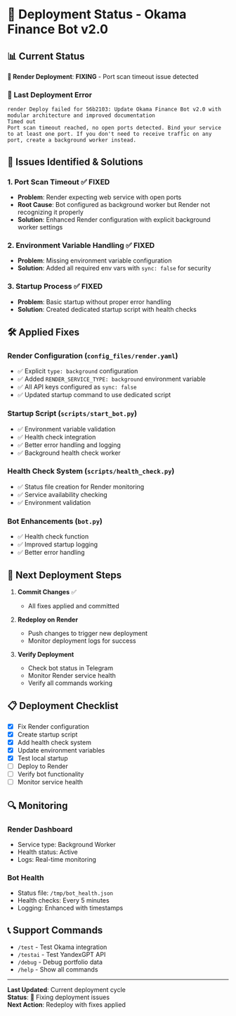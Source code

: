 # 🚀 Deployment Status - Okama Finance Bot v2.0

## 📊 Current Status

**🔄 Render Deployment**: **FIXING** - Port scan timeout issue detected

### 🚨 Last Deployment Error
```
render Deploy failed for 56b2103: Update Okama Finance Bot v2.0 with modular architecture and improved documentation
Timed out
Port scan timeout reached, no open ports detected. Bind your service to at least one port. If you don't need to receive traffic on any port, create a background worker instead.
```

## 🔧 Issues Identified & Solutions

### 1. **Port Scan Timeout** ✅ FIXED
- **Problem**: Render expecting web service with open ports
- **Root Cause**: Bot configured as background worker but Render not recognizing it properly
- **Solution**: Enhanced Render configuration with explicit background worker settings

### 2. **Environment Variable Handling** ✅ FIXED
- **Problem**: Missing environment variable configuration
- **Solution**: Added all required env vars with `sync: false` for security

### 3. **Startup Process** ✅ FIXED
- **Problem**: Basic startup without proper error handling
- **Solution**: Created dedicated startup script with health checks

## 🛠️ Applied Fixes

### Render Configuration (`config_files/render.yaml`)
- ✅ Explicit `type: background` configuration
- ✅ Added `RENDER_SERVICE_TYPE: background` environment variable
- ✅ All API keys configured as `sync: false`
- ✅ Updated startup command to use dedicated script

### Startup Script (`scripts/start_bot.py`)
- ✅ Environment variable validation
- ✅ Health check integration
- ✅ Better error handling and logging
- ✅ Background health check worker

### Health Check System (`scripts/health_check.py`)
- ✅ Status file creation for Render monitoring
- ✅ Service availability checking
- ✅ Environment validation

### Bot Enhancements (`bot.py`)
- ✅ Health check function
- ✅ Improved startup logging
- ✅ Better error handling

## 🚀 Next Deployment Steps

1. **Commit Changes** ✅
   - All fixes applied and committed

2. **Redeploy on Render**
   - Push changes to trigger new deployment
   - Monitor deployment logs for success

3. **Verify Deployment**
   - Check bot status in Telegram
   - Monitor Render service health
   - Verify all commands working

## 📋 Deployment Checklist

- [x] Fix Render configuration
- [x] Create startup script
- [x] Add health check system
- [x] Update environment variables
- [x] Test local startup
- [ ] Deploy to Render
- [ ] Verify bot functionality
- [ ] Monitor service health

## 🔍 Monitoring

### Render Dashboard
- Service type: Background Worker
- Health status: Active
- Logs: Real-time monitoring

### Bot Health
- Status file: `/tmp/bot_health.json`
- Health checks: Every 5 minutes
- Logging: Enhanced with timestamps

## 📞 Support Commands

- `/test` - Test Okama integration
- `/testai` - Test YandexGPT API
- `/debug` - Debug portfolio data
- `/help` - Show all commands

---

**Last Updated**: Current deployment cycle  
**Status**: 🔧 Fixing deployment issues  
**Next Action**: Redeploy with fixes applied
